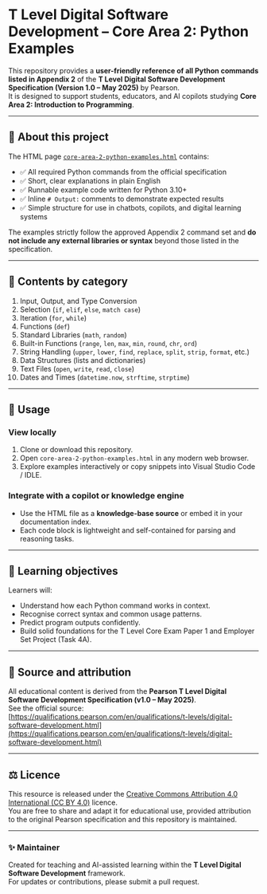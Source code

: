 # T Level Digital Software Development – Core Area 2: Python Examples

This repository provides a **user-friendly reference of all Python commands listed in Appendix 2** of the **T Level Digital Software Development Specification (Version 1.0 – May 2025)** by Pearson.  
It is designed to support students, educators, and AI copilots studying **Core Area 2: Introduction to Programming**.

---

## 📘 About this project

The HTML page [`core-area-2-python-examples.html`](core-area-2-python-examples.html) contains:

- ✅ All required Python commands from the official specification  
- ✅ Short, clear explanations in plain English  
- ✅ Runnable example code written for Python 3.10+  
- ✅ Inline `# Output:` comments to demonstrate expected results  
- ✅ Simple structure for use in chatbots, copilots, and digital learning systems  

The examples strictly follow the approved Appendix 2 command set and **do not include any external libraries or syntax** beyond those listed in the specification.

---

## 🧩 Contents by category

1. Input, Output, and Type Conversion  
2. Selection (`if`, `elif`, `else`, `match case`)  
3. Iteration (`for`, `while`)  
4. Functions (`def`)  
5. Standard Libraries (`math`, `random`)  
6. Built-in Functions (`range`, `len`, `max`, `min`, `round`, `chr`, `ord`)  
7. String Handling (`upper`, `lower`, `find`, `replace`, `split`, `strip`, `format`, etc.)  
8. Data Structures (lists and dictionaries)  
9. Text Files (`open`, `write`, `read`, `close`)  
10. Dates and Times (`datetime.now`, `strftime`, `strptime`)

---

## 🚀 Usage

### View locally
1. Clone or download this repository.  
2. Open `core-area-2-python-examples.html` in any modern web browser.  
3. Explore examples interactively or copy snippets into Visual Studio Code / IDLE.

### Integrate with a copilot or knowledge engine
- Use the HTML file as a **knowledge-base source** or embed it in your documentation index.  
- Each code block is lightweight and self-contained for parsing and reasoning tasks.

---

## 🧠 Learning objectives

Learners will:
- Understand how each Python command works in context.  
- Recognise correct syntax and common usage patterns.  
- Predict program outputs confidently.  
- Build solid foundations for the T Level Core Exam Paper 1 and Employer Set Project (Task 4A).

---

## 📄 Source and attribution

All educational content is derived from the **Pearson T Level Digital Software Development Specification (v1.0 – May 2025)**.  
See the official source:  
[https://qualifications.pearson.com/en/qualifications/t-levels/digital-software-development.html](https://qualifications.pearson.com/en/qualifications/t-levels/digital-software-development.html)

---

## ⚖️ Licence

This resource is released under the [Creative Commons Attribution 4.0 International (CC BY 4.0)](https://creativecommons.org/licenses/by/4.0/) licence.  
You are free to share and adapt it for educational use, provided attribution to the original Pearson specification and this repository is maintained.

---

### ✨ Maintainer
Created for teaching and AI-assisted learning within the **T Level Digital Software Development** framework.  
For updates or contributions, please submit a pull request.
